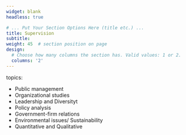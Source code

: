 ```yaml
---
widget: blank
headless: true

# ... Put Your Section Options Here (title etc.) ...
title: Supervision
subtitle:
weight: 45  # section position on page
design:
  # Choose how many columns the section has. Valid values: 1 or 2.
  columns: '2'
---
```

topics:
  - Public management
  - Organizational studies
  - Leadership and Diversityt
  - Policy analysis
  - Government-firm relations
  - Environmental issues/ Sustainability
  - Quantitative and Qualitative

